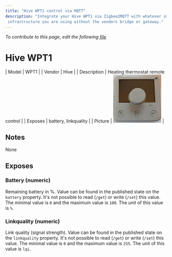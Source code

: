 ```yaml
---
title: "Hive WPT1 control via MQTT"
description: "Integrate your Hive WPT1 via Zigbee2MQTT with whatever smart home
 infrastructure you are using without the vendors bridge or gateway."
---
```


*To contribute to this page, edit the following
[file](https://github.com/Koenkk/zigbee2mqtt.io/blob/master/docs/devices/WPT1.md)*

# Hive WPT1

| Model | WPT1  |
| Vendor  | Hive  |
| Description | Heating thermostat remote control |
| Exposes | battery, linkquality |
| Picture | ![Hive WPT1](../../public/images/devices/WPT1.jpg) |

## Notes

None


## Exposes

### Battery (numeric)
Remaining battery in %.
Value can be found in the published state on the `battery` property.
It's not possible to read (`/get`) or write (`/set`) this value.
The minimal value is `0` and the maximum value is `100`.
The unit of this value is `%`.

### Linkquality (numeric)
Link quality (signal strength).
Value can be found in the published state on the `linkquality` property.
It's not possible to read (`/get`) or write (`/set`) this value.
The minimal value is `0` and the maximum value is `255`.
The unit of this value is `lqi`.

